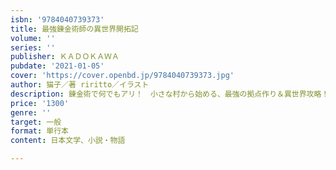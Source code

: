 ```yaml
---
isbn: '9784040739373'
title: 最強錬金術師の異世界開拓記
volume: ''
series: ''
publisher: ＫＡＤＯＫＡＷＡ
pubdate: '2021-01-05'
cover: 'https://cover.openbd.jp/9784040739373.jpg'
author: 猫子／著 riritto／イラスト
description: 錬金術で何でもアリ！　小さな村から始める、最強の拠点作り＆異世界攻略！
price: '1300'
genre: ''
target: 一般
format: 単行本
content: 日本文学、小説・物語

---
```


